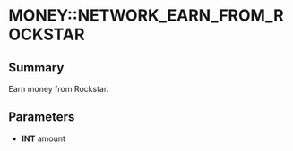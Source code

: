 # MONEY::NETWORK_EARN_FROM_ROCKSTAR

## Summary
Earn money from Rockstar.

## Parameters
* **INT** amount